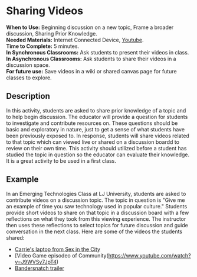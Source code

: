 # Sharing Videos 

**When to Use:** Beginning discussion on a new topic, Frame a broader discussion, Sharing Prior Knowledge.    
**Needed Materials:** Internet Connected Device, [Youtube](https://www.youtube.com/).  
**Time to Complete:** 5 minutes.    
**In Synchronous Classrooms:** Ask students to present their videos in class.   
**In Asynchronous Classrooms:** Ask students to share their videos in a discussion space.   
**For future use:** Save videos in a wiki or shared canvas page for future classes to explore.   

## Description 
In this activity, students are asked to share prior knowledge of a topic and to help begin discussion. The educator will provide a question for students to investigate and contribute resources on. These questions should be basic and exploratory in nature, just to get a sense of what students have been previously exposed to. In response, students will share videos related to that topic which can viewed live or shared on a discussion boardd to review on their own time. This activity should utilized before a student has studied the topic in question so the educator can evaluate their knowledge. It is a great activity to be used in a first class. 

## Example 

In an Emerging Technologies Class at LJ University, students are asked to contribute videos on a discussion topic. The topic in question is "Give me an example of time you saw technology used in popular culture." Students provide short videos to share on that topic in a discussion board with a few reflections on what they took from this viewing experience. The instructor then uses these reflections to select topics for future discussion and guide conversation in the next class. Here are some of the videos the students shared: 
- [Carrie's laptop from Sex in the City](https://www.youtube.com/watch?v=YWSZJXhOvBw)
- [Video Game episodeo of Community(https://www.youtube.com/watch?v=J9WVSy7JpT4)
- [Bandersnatch trailer](https://www.youtube.com/watch?v=7wnRi3Sclm8)
